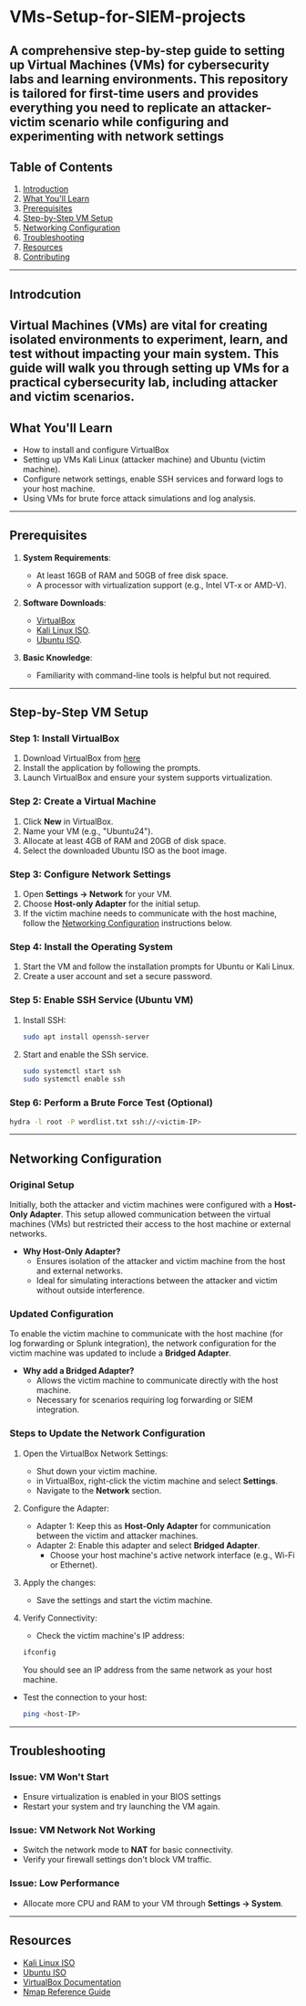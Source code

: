 # VMs-Setup-for-SIEM-projects
A comprehensive step-by-step guide to setting up Virtual Machines (VMs) for cybersecurity labs and learning environments. This repository is tailored for first-time users and provides everything you need to replicate an attacker-victim scenario while configuring and experimenting with network settings
---

## Table of Contents

1. [Introduction](#introduction)
2. [What You'll Learn](#what-youll-learn)
3. [Prerequisites](#prerequisites)
4. [Step-by-Step VM Setup](#step-by-step-vm-setup)
5. [Networking Configuration](#networking-configuration)
6. [Troubleshooting](#troubleshooting)
7. [Resources](#resources)
8. [Contributing](#contributing)

---
## Introdcution
Virtual Machines (VMs) are vital for creating isolated environments to experiment, learn, and test without impacting your main system. This guide will walk you through setting up VMs for a practical cybersecurity lab, including attacker and victim scenarios.
---

## What You'll Learn
- How to install and configure VirtualBox
- Setting up VMs Kali Linux (attacker machine) and Ubuntu (victim machine).
- Configure network settings, enable SSH services and forward logs to your host machine.
- Using VMs for brute force attack simulations and log analysis.
---

## Prerequisites
1. **System Requirements**:
   - At least 16GB of RAM and 50GB of free disk space.
   - A processor with virtualization support (e.g., Intel VT-x or AMD-V).

2. **Software Downloads**:
   - [VirtualBox](https://www.virtualbox.org/wiki/Downloads)
   - [Kali Linux ISO](https://www.kali.org/get-kali/).
   - [Ubuntu ISO](https://ubuntu.com/download/desktop).

3. **Basic Knowledge**:
   - Familiarity with command-line tools is helpful but not required.
---

## Step-by-Step VM Setup

### Step 1: Install VirtualBox

1. Download VirtualBox from [here](https://www.virtualbox.org/wiki/Downloads)
2. Install the application by following the prompts.
3. Launch VirtualBox and ensure your system supports virtualization.

### Step 2: Create a Virtual Machine

1. Click **New** in VirtualBox.
2. Name your VM (e.g., "Ubuntu24").
3. Allocate at least 4GB of RAM and 20GB of disk space.
4. Select the downloaded Ubuntu ISO as the boot image.

### Step 3: Configure Network Settings

1. Open **Settings → Network** for your VM.
2. Choose **Host-only Adapter** for the initial setup.
3. If the victim machine needs to communicate with the host machine, follow the [Networking Configuration](#network-configuration) instructions below.

### Step 4: Install the Operating System

1. Start the VM and follow the installation prompts for Ubuntu or Kali Linux.
2. Create a user account and set a secure password.

### Step 5: Enable SSH Service (Ubuntu VM)

1. Install SSH:
   ```bash
   sudo apt install openssh-server
   ```

2. Start and enable the SSh service.
   ```bash
   sudo systemctl start ssh
   sudo systemctl enable ssh
   ```
### Step 6: Perform a Brute Force Test (Optional)
  ```bash
hydra -l root -P wordlist.txt ssh://<victim-IP>
```
---

## Networking Configuration
### Original Setup
Initially, both the attacker and victim machines were configured with a **Host-Only Adapter**. This setup allowed communication between the virtual machines (VMs) but restricted their access to the host machine or external networks.

  - **Why Host-Only Adapter?**
    - Ensures isolation of the attacker and victim machine from the host and external networks.
    - Ideal for simulating interactions between the attacker and victim without outside interference.

### Updated Configuration
To enable the victim machine to communicate with the host machine (for log forwarding or Splunk integration), the network configuration for the victim machine was updated to include a **Bridged Adapter**.
  - **Why add a Bridged Adapter?**
    - Allows the victim machine to communicate directly with the host machine.
    - Necessary for scenarios requiring log forwarding or SIEM integration.

### Steps to Update the Network Configuration
1. Open the VirtualBox Network Settings:
   - Shut down your victim machine.
   - in VirtualBox, right-click the victim machine and select **Settings**.
   - Navigate to the **Network** section.

2. Configure the Adapter:
   - Adapter 1: Keep this as **Host-Only Adapter** for communication between the victim and attacker machines.
   - Adapter 2: Enable this adapter and select **Bridged Adapter**.
     - Choose your host machine's active network interface (e.g., Wi-Fi or Ethernet).

3. Apply the changes:
   - Save the settings and start the victim machine.

4. Verify Connectivity:
   - Check the victim machine's IP address:
   ```bash
   ifconfig
   ```
   You should see an IP address from the same network as your host machine.
  - Test the connection to your host:
    ```bash
    ping <host-IP>
    ```
---
## Troubleshooting
### Issue: VM Won't Start
  - Ensure virtualization is enabled in your BIOS settings
  - Restart your system and try launching the VM again.

### Issue: VM Network Not Working
  - Switch the network mode to **NAT** for basic connectivity.
  - Verify your firewall settings don't block VM traffic.

### Issue: Low Performance
  - Allocate more CPU and RAM to your VM through **Settings → System**.

---
## Resources
- [Kali Linux ISO](https://www.kali.org/get-kali/#kali-platforms)
- [Ubuntu ISO](https://ubuntu.com/download/desktop)
- [VirtualBox Documentation](https://www.virtualbox.org/manual/)
- [Nmap Reference Guide](https://nmap.org/)
